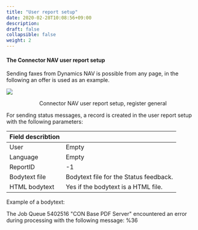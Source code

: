 ```yaml
---
title: "User report setup"
date: 2020-02-28T10:08:56+09:00
description: 
draft: false
collapsible: false
weight: 2
---
```


#### The Connector NAV user report setup

Sending faxes from Dynamics NAV is possible from any page, in the following an offer is used as an example.

![](/images/connectornav/status/ben_ber_einr.png)<center>Connector NAV user report setup, register general</center>

For sending status messages, a record is created in the user report setup with the following parameters:

|Field describtion | |
|---|---|
| User          | Empty                                  |
| Language      | Empty                                  |
| ReportID      | -1                                      |
| Bodytext file | Bodytext file for the Status feedback. |
| HTML bodytext | Yes if the bodytext is a HTML file.    |

Example of a bodytext:

The Job Queue 5402516 "CON Base PDF Server" encountered an error during processing with the following message: %36